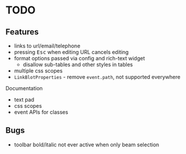 TODO
====

## Features

- links to url/email/telephone
- pressing <kbd>Esc</kbd> when editing URL cancels editing
- format options passed via config and rich-text widget
    - disallow sub-tables and other styles in tables
- multiple css scopes
- `LinkBlotProperties` - remove `event.path`, not supported everywhere

Documentation

- text pad
- css scopes
- event APIs for classes


## Bugs

- toolbar bold/italic not ever active when only beam selection